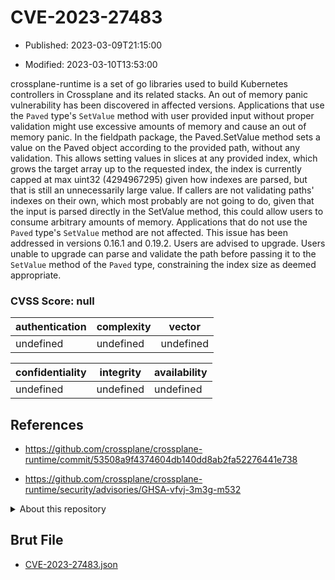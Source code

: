 # CVE-2023-27483

- Published: 2023-03-09T21:15:00

- Modified: 2023-03-10T13:53:00

crossplane-runtime is a set of go libraries used to build Kubernetes controllers in Crossplane and its related stacks. An out of memory panic vulnerability has been discovered in affected versions. Applications that use the `Paved` type's `SetValue` method with user provided input without proper validation might use excessive amounts of memory and cause an out of memory panic. In the fieldpath package, the Paved.SetValue method sets a value on the Paved object according to the provided path, without any validation. This allows setting values in slices at any provided index, which grows the target array up to the requested index, the index is currently capped at max uint32 (4294967295) given how indexes are parsed, but that is still an unnecessarily large value. If callers are not validating paths' indexes on their own, which most probably are not going to do, given that the input is parsed directly in the SetValue method, this could allow users to consume arbitrary amounts of memory. Applications that do not use the `Paved` type's `SetValue` method are not affected. This issue has been addressed in versions 0.16.1 and 0.19.2. Users are advised to upgrade. Users unable to upgrade can parse and validate the path before passing it to the `SetValue` method of the `Paved` type, constraining the index size as deemed appropriate.

### CVSS Score: **null**

| authentication | complexity | vector |
| --- | --- | --- |
| undefined | undefined | undefined |

| confidentiality | integrity | availability |
| --- | --- | --- |
| undefined | undefined | undefined |

## References

* https://github.com/crossplane/crossplane-runtime/commit/53508a9f4374604db140dd8ab2fa52276441e738

* https://github.com/crossplane/crossplane-runtime/security/advisories/GHSA-vfvj-3m3g-m532

<details>
<summary>About this repository</summary> 

  This repository is part of the project [Live Hack CVE](https://github.com/Live-Hack-CVE). Main website can be found [www.live-hack.org](https://www.live-hack.org) 
  
  Made by [Sn0wAlice](https://github.com/Sn0wAlice) for the people that care about security and need to have a feed of the latest CVEs. Hope you enjoy it, don't forget to star the repo and follow me on [Twitter](https://twitter.com/Sn0wAlice) and [Github](https://github.com/Sn0wAlice). And that is my [personnal website](https://www.alice-snow.me/)

  - [Home Page](https://github.com/Live-Hack-CVE)
  - [Framework](https://github.com/Live-Hack-CVE/cve-framework)
  - [CVE database](https://github.com/Live-Hack-CVE/full_database)
  - [Changelog](https://github.com/Live-Hack-CVE/Changelog)
</details>

## Brut File

* [CVE-2023-27483.json](https://raw.githubusercontent.com/Live-Hack-CVE/full_database/main/cves/2023/CVE-2023-27483.json)

